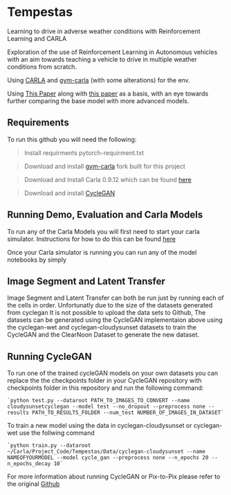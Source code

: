 # Tempestas
Learning to drive in adverse weather conditions with Reinforcement Learning and CARLA

Exploration of the use of Reinforcement Learning in Autonomous vehicles with an aim towards teaching a vehicle to drive in multiple weather conditions from scratch.

Using [CARLA](https://carla.org/) and [gym-carla](https://github.com/cjy1992/gym-carla) (with some alterations) for the env.

Using [This Paper](https://arxiv.org/abs/1902.03765) along with [this paper](https://arxiv.org/abs/1807.01001) as a basis, with an eye towards further comparing the base model with more advanced models.


## Requirements 

To run this github you will need the following:

> Install requirments pytorch-requirment.txt


> Download and install [gym-carla](https://github.com/rbuckley25/gym-carla) fork built for this project


> Download and Install Carla 0.9.12 which can be found [here](https://github.com/carla-simulator/carla/releases/tag/0.9.12/)


> Download and install [CycleGAN](https://github.com/junyanz/pytorch-CycleGAN-and-pix2pix)

## Running Demo, Evaluation and Carla Models

To run any of the Carla Models you will first need to start your carla simulator. Instructions for how to do this can be found [here](https://carla.readthedocs.io/en/latest/start_quickstart/#running-carla)

Once your Carla simulator is running you can run any of the model notebooks by simply 



## Image Segment and Latent Transfer

Image Segment and Latent Transfer can both be run just by running each of the cells in order. 
Unfortunatly due to the size of the datasets generated from cyclegan It is not possible to upload the data sets to Github, The datasets can be generated using the CycleGAN implementaion above using the cyclegan-wet and cyclegan-cloudysunset datasets to train the CycleGAN and the ClearNoon Dataset to generate the new dataset.


## Running CycleGAN

To run one of the trained cycleGAN models on your own datasets you can replace the the checkpoints folder in your CycleGAN repository with checkpoints folder in this repository and run the following command:


    `python test.py --dataroot PATH_TO_IMAGES_TO_CONVERT --name cloudysunsetcyclegan --model test --no_dropout --preprocess none --results PATH_TO_RESULTS_FOLDER --num_test NUMBER_OF_IMAGES_IN_DATASET`

To train a new model using the data in cyclegan-cloudysunset or cyclegan-wet use the follwing command


    `python train.py --dataroot ~/Carla/Project_Code/Tempestas/Data/cyclegan-cloudysunset --name NAMEOFYOURMODEL --model cycle_gan --preprocess none --n_epochs 20 --n_epochs_decay 10`

For more information about running CycleGAN or Pix-to-Pix please refer to the original [Github](https://github.com/junyanz/pytorch-CycleGAN-and-pix2pix)